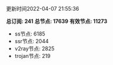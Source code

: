 更新时间2022-04-07 21:55:36

**总订阅: 241**
**总节点: 17639**
**有效节点: 11273**
- ss节点: 6185
- ssr节点: 2044
- v2ray节点: 2825
- trojan节点: 219
